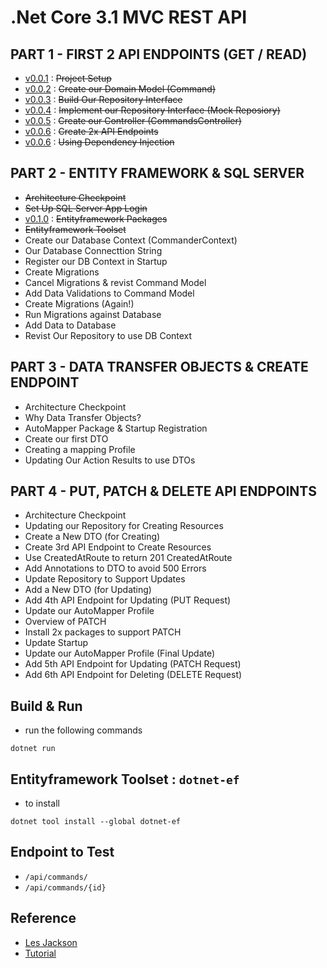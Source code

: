 # .Net Core 3.1 MVC REST API

## PART 1 - FIRST 2 API ENDPOINTS (GET / READ)
- [v0.0.1][v0.0.1] :  ~~Project Setup~~ 
- [v0.0.2][v0.0.2] :  ~~Create our Domain Model (Command)~~
- [v0.0.3][v0.0.3] :  ~~Build Our Repository Interface~~
- [v0.0.4][v0.0.4] :  ~~Implement our Repository Interface (Mock Reposiory)~~
- [v0.0.5][v0.0.5] :  ~~Create our Controller (CommandsController)~~
- [v0.0.6][v0.0.6] :  ~~Create 2x API Endpoints~~
- [v0.0.6][v0.0.6] :  ~~Using Dependency Injection~~

## PART 2 - ENTITY FRAMEWORK & SQL SERVER
- ~~Architecture Checkpoint~~
- ~~Set Up SQL Server App Login~~
- [v0.1.0][v0.1.0] : ~~Entityframework Packages~~
- ~~Entityframework Toolset~~
- Create our Database Context (CommanderContext)
- Our Database Connecttion String
- Register our DB Context in Startup
- Create Migrations
- Cancel Migrations & revist Command Model
- Add Data Validations to Command Model
- Create Migrations (Again!)
- Run Migrations against Database
- Add Data to Database
- Revist Our Repository to use DB Context

## PART 3 - DATA TRANSFER OBJECTS & CREATE ENDPOINT
- Architecture Checkpoint
- Why Data Transfer Objects?
- AutoMapper Package & Startup Registration
- Create our first DTO
- Creating a mapping Profile
- Updating Our Action Results to use DTOs

## PART 4 - PUT, PATCH & DELETE API ENDPOINTS
- Architecture Checkpoint
- Updating our Repository for Creating Resources
- Create a New DTO (for Creating)
- Create 3rd API Endpoint to Create Resources
- Use CreatedAtRoute to return 201 CreatedAtRoute
- Add Annotations to DTO to avoid 500 Errors
- Update Repository to Support Updates
- Add a New DTO (for Updating)
- Add 4th API Endpoint for Updating (PUT Request)
- Update our AutoMapper Profile
- Overview of PATCH
- Install 2x packages to support PATCH
- Update Startup
- Update our AutoMapper Profile (Final Update)
- Add 5th API Endpoint for Updating (PATCH Request)
- Add 6th API Endpoint for Deleting (DELETE Request)


## Build & Run
 - run the following commands

```shell
dotnet run
```

##  Entityframework Toolset : `dotnet-ef`
 - to install

 ```shell
 dotnet tool install --global dotnet-ef
 ```

## Endpoint to Test
 - `/api/commands/`
 - `/api/commands/{id}`


## Reference
 - [Les Jackson][les-jackson-youtube] 
 - [Tutorial][tutorial]


[les-jackson-youtube]: https://www.youtube.com/channel/UCIMRGVXufHT69s1uaHHYJIA
[tutorial]: https://www.youtube.com/watch?v=fmvcAzHpsk8

[v0.0.1]: http://ginno.synology.me:3000/EDUCATION/Commander/src/v0.0.1
[v0.0.2]: http://ginno.synology.me:3000/EDUCATION/Commander/src/v0.0.2
[v0.0.3]: http://ginno.synology.me:3000/EDUCATION/Commander/src/v0.0.3
[v0.0.4]: http://ginno.synology.me:3000/EDUCATION/Commander/src/v0.0.4
[v0.0.5]: http://ginno.synology.me:3000/EDUCATION/Commander/src/v0.0.5
[v0.0.6]: http://ginno.synology.me:3000/EDUCATION/Commander/src/v0.0.6
[v0.1.0]: http://ginno.synology.me:3000/EDUCATION/Commander/src/v0.1.0